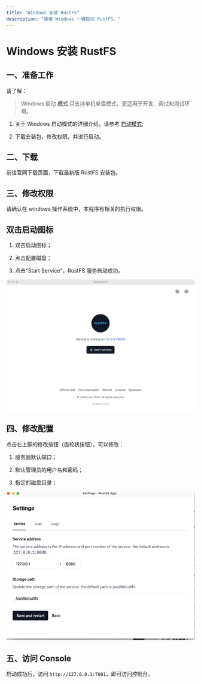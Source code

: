 ```yaml
---
title: "Windows 安装 RustFS"
description: "使用 Windows 一键启动 RustFS。"
---
```


# Windows 安装 RustFS



## 一、准备工作

请了解：

> Windows 启动 **模式** 只支持单机单盘模式，更适用于开发、调试和测试环境。


1. 关于 Windows 启动模式的详细介绍，请参考 [启动模式](../mode/);

2. 下载安装包，修改权限，并进行启动。


## 二、下载

前往官网下载页面，下载最新版 RustFS 安装包。


## 三、修改权限

请确认在 windows 操作系统中，本程序有相关的执行权限。


## 双击启动图标

1. 双击启动图标；

2. 点击配置磁盘；

3. 点击"Start Service"，RustFS 服务启动成功。


<img src="./images/windows-setup.jpg" alt="windows 启动" />



## 四、修改配置

点击右上脚的修改按钮（齿轮状按钮），可以修改：

1. 服务器默认端口；

2. 默认管理员的用户名和密码；

3. 指定的磁盘目录；

<img src="./images/setting.jpg" alt="RustFS windows 配置" />



## 五、访问 Console


启动成功后，访问 `http://127.0.0.1:7001`，即可访问控制台。
